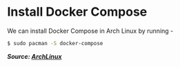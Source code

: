 # Install Docker Compose

We can install Docker Compose in Arch Linux by running -

```bash
$ sudo pacman -S docker-compose
```

**_Source: [ArchLinux](https://archlinux.org/packages/community/x86_64/docker-compose/)_**
